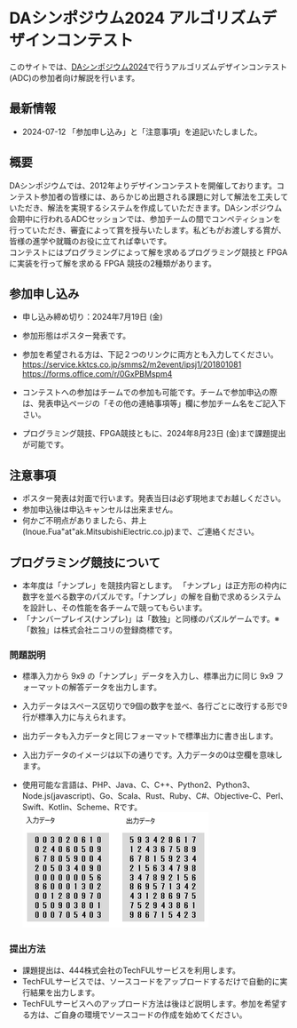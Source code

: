 <script type="text/x-mathjax-config">MathJax.Hub.Config({tex2jax:{inlineMath:[['\$','\$'],['\\(','\\)']],processEscapes:true},CommonHTML: {matchFontHeight:false}});</script>
<script type="text/javascript" async src="https://cdnjs.cloudflare.com/ajax/libs/mathjax/2.7.1/MathJax.js?config=TeX-MML-AM_CHTML"></script>


# DAシンポジウム2024 アルゴリズムデザインコンテスト

このサイトでは、[DAシンポジウム2024](http://www.sig-sldm.org/das/)で行うアルゴリズムデザインコンテスト(ADC)の参加者向け解説を行います。


## 最新情報

- 2024-07-12 「参加申し込み」と「注意事項」を追記いたしました。


## 概要

DAシンポジウムでは、2012年よりデザインコンテストを開催しております。コンテスト参加者の皆様には、あらかじめ出題される課題に対して解法を工夫していただき、解法を実現するシステムを作成していただきます。DAシンポジウム会期中に行われるADCセッションでは、参加チームの間でコンペティションを行っていただき、審査によって賞を授与いたします。私どもがお渡しする賞が、皆様の進学や就職のお役に立てれば幸いです。  
コンテストにはプログラミングによって解を求めるプログラミング競技と FPGA に実装を行って解を求める FPGA 競技の2種類があります。


## 参加申し込み

- 申し込み締め切り：2024年7月19日 (金)
- 参加形態はポスター発表です。
- 参加を希望される方は、下記２つのリンクに両方とも入力してください。
<https://service.kktcs.co.jp/smms2/m2event/ipsj1/201801081>  
<https://forms.office.com/r/0GxPBMspm4>

- コンテストへの参加はチームでの参加も可能です。チームで参加申込の際は、発表申込ページの「その他の連絡事項等」欄に参加チーム名をご記入下さい。
- プログラミング競技、FPGA競技ともに、2024年8月23日 (金)まで課題提出が可能です。


## 注意事項
- ポスター発表は対面で行います。発表当日は必ず現地までお越しください。
- 参加申込後は申込キャンセルは出来ません。
- 何かご不明点がありましたら、井上 (Inoue.Fua"at"ak.MitsubishiElectric.co.jp)まで、ご連絡ください。

## プログラミング競技について

- 本年度は「ナンプレ」を競技内容とします。 「ナンプレ」は正方形の枠内に数字を並べる数字のパズルです。「ナンプレ」の解を自動で求めるシステムを設計し、その性能を各チームで競ってもらいます。
- 「ナンバープレイス(ナンプレ)」は「数独」と同様のパズルゲームです。※「数独」は株式会社ニコリの登録商標です。


### 問題説明

- 標準入力から 9x9 の「ナンプレ」データを入力し、標準出力に同じ 9x9 フォーマットの解答データを出力します。
- 入力データはスペース区切りで9個の数字を並べ、各行ごとに改行する形で9行が標準入力に与えられます。
- 出力データも入力データと同じフォーマットで標準出力に書き出します。
- 入出力データのイメージは以下の通りです。入力データの0は空欄を意味します。

- 使用可能な言語は、PHP、Java、C、C++、Python2、Python3、Node.js(javascript)、Go、Scala、Rust、Ruby、C#、Objective-C、Perl、Swift、Kotlin、Scheme、Rです。
![入出力例](images/sudoku.PNG)

### 提出方法

- 課題提出は、444株式会社のTechFULサービスを利用します。
- TechFULサービスでは、ソースコードをアップロードするだけで自動的に実行結果を出力します。
- TechFULサービスへのアップロード方法は後ほど説明します。参加を希望する方は、ご自身の環境でソースコードの作成を始めてください。

